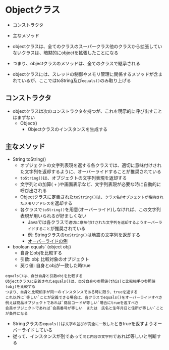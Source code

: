 # Objectクラス

* コンストラクタ
* 主なメソッド

* objectクラスは、全てのクラスのスーパークラス他のクラスから拡張していないクラスは、暗黙的にobjectを拡張したことになる
* つまり、objectクラスのメソッドは、全てのクラスで継承される
* objectクラスには、スレッドの制御やメモリ管理に関係するメソッドが含まれているが、ここではtoString及び`equals()`のみ取り上げる

## コンストラクタ

* objectクラスは次のコンストラクタを持つが、これを明示的に呼び出すことはまずない
    * Object()
        * Objectクラスのインスタンスを生成する

## 主なメソッド

* String toString()
    * オブジェクトの文字列表現を返する各クラスでは、適切に意味付けされた文字列を返却するように、オーバーライドすることが推奨されている
    * `toString()`は、オブジェクトの文字列表現を返却する
    * 文字列との加算( + )や画面表示など、文字列表現が必要な時に自動的に呼び出される
    * Objectクラスに定義された`toString()`は、`クラス名@オブジェクトが格納されたメモリアドレス`を返却する
    * 各クラスで`toString()`を用意(オーバーライド)しなければ、この文字列表現が用いられるが好ましくない
        * Javaでは各クラスで`適切に意味付けされた文字列を返却するようオーバーライドすること`が推奨されている
        * 例: Stringクラスの`toString()`は地震の文字列を返却する
        * [オーバーライドの例](Override.txt)
* boolean equals` (object obj)
    * 自身とobjを比較する
    * 引数: obj: 比較対象のオブジェクト
    * 戻り値: 自身とobjが一致した時true

```text
equals()は、自分自身と引数objを比較する
Objectクラスに定義されたequals()は、自分自身の参照値(this)と比較相手の参照値(obj)を比較する
つまり、自身と比較相手が同一のインスタンスである時に限り、trueを返する
これ以外に`等しい`ことが定義できる場合は、各クラスでequals()をオーバーライドすべき
例えば商品オブジェクトであれば`商品コードが等しい`場合にtrueを返すべき
会員オブジェクトであれば`会員番号が等しい　または　氏名と生年月日と住所が等しい`ことが条件になる
```

* Stringクラスの`equals()`は`文字の並びが完全に一致した`ときtrueを返すようオーバーライドしている
* 従って、インスタンスが別であって`同じ内容の文字列`であれば等しいと判断する